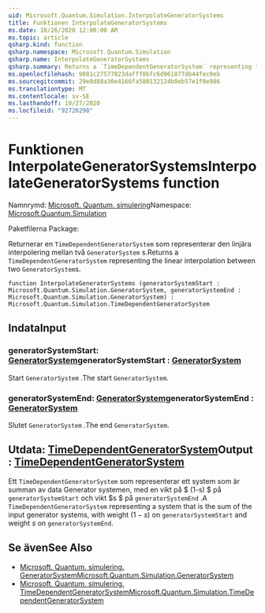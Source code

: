 ```yaml
---
uid: Microsoft.Quantum.Simulation.InterpolateGeneratorSystems
title: Funktionen InterpolateGeneratorSystems
ms.date: 10/26/2020 12:00:00 AM
ms.topic: article
qsharp.kind: function
qsharp.namespace: Microsoft.Quantum.Simulation
qsharp.name: InterpolateGeneratorSystems
qsharp.summary: Returns a `TimeDependentGeneratorSystem` representing the linear interpolation between two `GeneratorSystem`s.
ms.openlocfilehash: 9881c27577023dafff0bfc6d961877db44fec0eb
ms.sourcegitcommit: 29e0d88a30e4166fa580132124b0eb57e1f0e986
ms.translationtype: MT
ms.contentlocale: sv-SE
ms.lasthandoff: 10/27/2020
ms.locfileid: "92726298"
---
```

# <a name="interpolategeneratorsystems-function"></a><span data-ttu-id="29511-102">Funktionen InterpolateGeneratorSystems</span><span class="sxs-lookup"><span data-stu-id="29511-102">InterpolateGeneratorSystems function</span></span>

<span data-ttu-id="29511-103">Namnrymd: [Microsoft. Quantum. simulering](xref:Microsoft.Quantum.Simulation)</span><span class="sxs-lookup"><span data-stu-id="29511-103">Namespace: [Microsoft.Quantum.Simulation](xref:Microsoft.Quantum.Simulation)</span></span>

<span data-ttu-id="29511-104">Paketfilerna [](https://nuget.org/packages/)</span><span class="sxs-lookup"><span data-stu-id="29511-104">Package: [](https://nuget.org/packages/)</span></span>


<span data-ttu-id="29511-105">Returnerar en `TimeDependentGeneratorSystem` som representerar den linjära interpolering mellan två `GeneratorSystem` s.</span><span class="sxs-lookup"><span data-stu-id="29511-105">Returns a `TimeDependentGeneratorSystem` representing the linear interpolation between two `GeneratorSystem`s.</span></span>

```qsharp
function InterpolateGeneratorSystems (generatorSystemStart : Microsoft.Quantum.Simulation.GeneratorSystem, generatorSystemEnd : Microsoft.Quantum.Simulation.GeneratorSystem) : Microsoft.Quantum.Simulation.TimeDependentGeneratorSystem
```


## <a name="input"></a><span data-ttu-id="29511-106">Indata</span><span class="sxs-lookup"><span data-stu-id="29511-106">Input</span></span>

### <a name="generatorsystemstart--generatorsystem"></a><span data-ttu-id="29511-107">generatorSystemStart: [GeneratorSystem](xref:Microsoft.Quantum.Simulation.GeneratorSystem)</span><span class="sxs-lookup"><span data-stu-id="29511-107">generatorSystemStart : [GeneratorSystem](xref:Microsoft.Quantum.Simulation.GeneratorSystem)</span></span>

<span data-ttu-id="29511-108">Start `GeneratorSystem` .</span><span class="sxs-lookup"><span data-stu-id="29511-108">The start `GeneratorSystem`.</span></span>


### <a name="generatorsystemend--generatorsystem"></a><span data-ttu-id="29511-109">generatorSystemEnd: [GeneratorSystem](xref:Microsoft.Quantum.Simulation.GeneratorSystem)</span><span class="sxs-lookup"><span data-stu-id="29511-109">generatorSystemEnd : [GeneratorSystem](xref:Microsoft.Quantum.Simulation.GeneratorSystem)</span></span>

<span data-ttu-id="29511-110">Slutet `GeneratorSystem` .</span><span class="sxs-lookup"><span data-stu-id="29511-110">The end `GeneratorSystem`.</span></span>



## <a name="output--timedependentgeneratorsystem"></a><span data-ttu-id="29511-111">Utdata: [TimeDependentGeneratorSystem](xref:Microsoft.Quantum.Simulation.TimeDependentGeneratorSystem)</span><span class="sxs-lookup"><span data-stu-id="29511-111">Output : [TimeDependentGeneratorSystem](xref:Microsoft.Quantum.Simulation.TimeDependentGeneratorSystem)</span></span>

<span data-ttu-id="29511-112">Ett `TimeDependentGeneratorSystem` som representerar ett system som är summan av data Generator systemen, med en vikt på $ (1-s) $ på `generatorSystemStart` och vikt $s $ på `generatorSystemEnd` .</span><span class="sxs-lookup"><span data-stu-id="29511-112">A `TimeDependentGeneratorSystem` representing a system that is the sum of the input generator systems, with weight $(1-s)$ on `generatorSystemStart` and weight $s$ on `generatorSystemEnd`.</span></span>

## <a name="see-also"></a><span data-ttu-id="29511-113">Se även</span><span class="sxs-lookup"><span data-stu-id="29511-113">See Also</span></span>

- [<span data-ttu-id="29511-114">Microsoft. Quantum. simulering. GeneratorSystem</span><span class="sxs-lookup"><span data-stu-id="29511-114">Microsoft.Quantum.Simulation.GeneratorSystem</span></span>](xref:Microsoft.Quantum.Simulation.GeneratorSystem)
- [<span data-ttu-id="29511-115">Microsoft. Quantum. simulering. TimeDependentGeneratorSystem</span><span class="sxs-lookup"><span data-stu-id="29511-115">Microsoft.Quantum.Simulation.TimeDependentGeneratorSystem</span></span>](xref:Microsoft.Quantum.Simulation.TimeDependentGeneratorSystem)